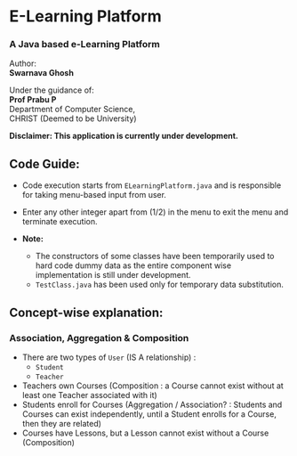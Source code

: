 # E-Learning Platform
### A Java based e-Learning Platform

Author:  
**Swarnava Ghosh**  

Under the guidance of:  
**Prof Prabu P**  
Department of Computer Science,  
CHRIST (Deemed to be University)

**Disclaimer: This application is currently under development.** 

## Code Guide:

* Code execution starts from `ELearningPlatform.java` and is responsible for taking menu-based input from user.  

* Enter any other integer apart from (1/2) in the menu to exit the menu and terminate execution.

* **Note:**  
    * The constructors of some classes have been temporarily used to hard code dummy data as the entire component wise implementation is still under development.  
    * `TestClass.java` has been used only for temporary data substitution.


## Concept-wise explanation:

### Association, Aggregation & Composition  

* There are two types of `User` (IS A relationship) : 
    * `Student`  
    * `Teacher`  
* Teachers own Courses (Composition : a Course cannot exist without at least one Teacher associated with it)    
* Students enroll for Courses (Aggregation / Association? : Students and Courses can exist independently, until a Student enrolls for a Course, then they are related)    
* Courses have Lessons, but a Lesson cannot exist without a Course (Composition)  


  

